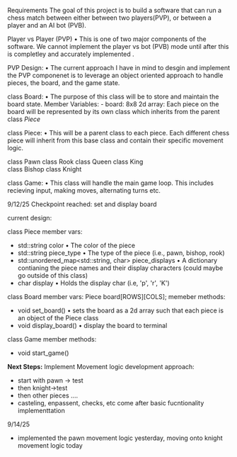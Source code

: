 Requirements
The goal of this project is to build a software that can run a chess match between either
between two players(PVP), or between a player and an AI bot (PVB).

Player vs Player (PVP)
• This is one of two major components of the software. We cannot implement the player vs bot (PVB)
mode until after this is completley and accurately implemented .

PVP Design:
  • The current approach I have in mind to desgin and implement the PVP componenet is to 
  leverage an object oriented approach to handle pieces, the board, and the game state. 

  class Board: 
  • The purpose of this class will be to store and maintain the board state.
    Member Variables:
      - board: 8x8 2d array:
        Each piece on the board will be represented by its own class which inherits from the parent class _Piece_

  class Piece:
  • This will be a parent class to each piece. Each different chess piece will inherit from this base class
  and contain their specific movement logic.

  class Pawn
  class Rook
  class Queen
  class King  
  class Bishop
  class Knight

  class Game:
  • This class will handle the main game loop. This includes recieving input, making moves, alternating turns etc.
  

  9/12/25
  Checkpoint reached: set and display board

  current design:

  class Piece
  member vars:
  - std::string color
    • The color of the piece
  - std::string piece_type
    • The type of the piece (i.e., pawn, bishop, rook)
  - std::unordered_map<std::string, char> piece_displays
    • A dictionary contianing the piece names and their display characters (could maybe go outside of this class)
  - char display
    • Holds the display char (i.e, 'p', 'r', 'K')

class Board
  member vars:
  Piece board[ROWS][COLS];
  memeber methods:
  - void set_board()
    • sets the board as a 2d array such that each piece is an object of the Piece class
  - void display_board()
    • display the board to terminal
  
class Game
  member methods:
  - void start_game()

**Next Steps:** Implement Movement logic
development approach:
  - start with pawn -> test
  - then knight->test
  -  then other pieces ....
  -  casteling, enpassent, checks, etc come after basic fucntionality implementtation

9/14/25
- implemented the pawn movement logic yesterday, moving onto knight movement logic today
    

  
    
      
  
